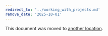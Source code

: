 ```yaml
---
redirect_to: '../working_with_projects.md'
remove_date: '2025-10-01'
---
```


<!-- markdownlint-disable -->

This document was moved to [another location](../working_with_projects.md).

<!-- This redirect file can be deleted after <2025-10-01>. -->
<!-- Redirects that point to other docs in the same project expire in three months. -->
<!-- Redirects that point to docs in a different project or site (for example, link is not relative and starts with `https:`) expire in one year. -->
<!-- Before deletion, see: https://docs.gitlab.com/development/documentation/redirects -->